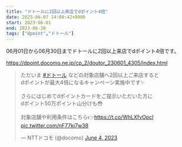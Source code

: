 ```yaml
---
title: "ドトールに2回以上来店でdポイント4倍"
date: 2023-06-07 14:09:42+0900
start: 2023-06-01
end: 2023-06-30
tags: ["dpoint","ドトール"]
---
```


06月01日から06月30日までドトールに2回以上来店でdポイント4倍です。

https://dpoint.docomo.ne.jp/cp_2/doutor_230601_4305/index.html

<blockquote class="twitter-tweet"><p lang="ja" dir="ltr">ただいま <a href="https://twitter.com/hashtag/%E3%83%89%E3%83%88%E3%83%BC%E3%83%AB?src=hash&amp;ref_src=twsrc%5Etfw">#ドトール</a> などの対象店舗へ2回以上ご来店すると<br>dポイントが最大4倍になるキャンペーン実施中です✨<br><br>さらにはじめてdポイントカードをご提示いただいた方に<br>dポイント50万ポイント山分けも😳<br><br>対象店舗や利用条件はこちら👉<a href="https://t.co/WhLXfvOpcI">https://t.co/WhLXfvOpcI</a> <a href="https://t.co/nF77kj7w38">pic.twitter.com/nF77kj7w38</a></p>&mdash; NTTドコモ (@docomo) <a href="https://twitter.com/docomo/status/1665221844897611776?ref_src=twsrc%5Etfw">June 4, 2023</a></blockquote> <script async src="https://platform.twitter.com/widgets.js" charset="utf-8"></script>
